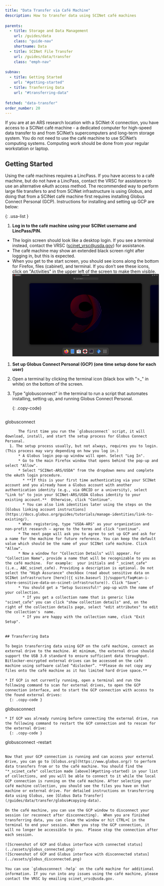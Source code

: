 ```yaml
---
title: "Data Transfer via Café Machine"
description: How to transfer data using SCINet café machines

parents:
  - title: Storage and Data Management
    url: /guides/data
    class: "guide-nav"
    shortname: Data
  - title: SCINet File Transfer
    url: /guides/data/transfer
    class: "emph-nav"

subnav:
  - title: Getting Started
    url: "#getting-started"
  - title: Tranferring Data
    url: "#transferring-data"

fetched: "data-transfer"
order_number: 20
---
```


If you are at an ARS research location with a SCINet-X connection, you have access to a SCINet café machine - a dedicated computer for high-speed data transfer to and from SCINet’s supercomputers and long-term storage system. <!--excerpt--> You do not need to use the café machine to use SCINet’s computing systems. Computing work should be done from your regular workstation or laptop. 

## Getting Started

Using the café machines requires a LincPass. If you have access to a café machine, but do not have a LincPass, contact the VRSC for assistance to use an alternative eAuth access method. The recommended way to perform large file transfers to and from SCINet infrastructure is using Globus, and doing that from a SCINet café machine first requires installing Globus Connect Personal (GCP). Instructions for installing and setting up GCP are below:

{: .usa-list }
1. **Log in to the café machine using your SCINet username and LincPass/PIN.**
  * The login screen should look like a desktop login.  If you see a terminal instead, contact the VRSC (scinet_vrsc@usda.gov) for assistance.
  * The café machine may show an extended black screen right after logging in, but this is expected. 
  * When you get to the start screen, you should see icons along the bottom for Firefox, files (cabinet), and terminal.  If you don’t see these icons, click on "Activities" in the upper left of the screen to make them visible.  
    ![Screenshot of the desktop with icon dock](../assets/cafe_desktop_ribbon.png)

1. **Set up Globus Connect Personal (GCP) (one time setup done for each user)**
  1. Open a terminal by clicking the terminal icon (black box with ">_" in white) on the bottom of the screen. 
  1. Type "globusconnect" in the terminal to run a script that automates installing, setting up, and running Globus Connect Personal.
  
      {: .copy-code}
      ```
globusconnect
```
      The first time you run the `globusconnect` script, it will download, install, and start the setup process for Globus Connect Personal.
  1. The setup process usually, but not always, requires you to login.  (This process may vary depending on how you log in.)  
      * A Globus login pop-up window will open. Select "Log In".  
      * Go to the main Firefox window that opens behind the pop-up and select "Allow".  
      * Select "SCINet-ARS/USDA" from the dropdown menu and complete the eAuth login procedure.  
        * **If this is your first time authenticating via your SCINet account and you already have a Globus account with another authentication identity (e.g., via ORCID or a university), select "Link to" to join your SCINet-ARS/USDA Globus identity to your existing account.**  Otherwise, click "Continue".  
        * You can also link identities later using the steps on the [Globus linking account instructions](https://docs.globus.org/guides/tutorials/manage-identities/link-to-existing/).  
      * When registering, type "USDA-ARS" as your organization and non-profit research – agree to the terms and click "continue".  
      * The next page will ask you to agree to set up GCP and ask for a name for the machine for future reference. You can keep the default value which should be the name of your SCINet café machine. Click "Allow".  
      * Now a window for "Collection Details" will appear. For "Collection Name", provide a name that will be recognizable to you as the café machine.  For example:  your initials and "_scinet_cafe" (i.e., ABC_scinet_cafe). Providing a description is optional. Do not select the "High Assurance" checkbox (read about sensitive data on SCINet infrastructure [here]({{ site.baseurl }}/support/faq#can-i-store-sensitive-data-on-scinet-infrastructure)). Click "Save".  
      * You should get a "Setup Successful!" pop-up with the name of your collection.  
        * If you get a collection name that is generic like "scinet_cafe" you can click "show collection details" and, on the right of the collection details page, select "edit attributes" to edit the collection's  name.  
        * If you are happy with the collection name, click "Exit Setup".  


## Transferring Data 

To begin transferring data using GCP on the café machine, connect an external drive to the machine. At minimum, the external drive should support the USB 3.0 standard to ensure sufficient data throughput. Bitlocker-encrypted external drives can be accessed on the café machine using software called “dislocker”. **Please do not copy any files onto the café machine as it has limited hard drive space.** 

* If GCP is not currently running, open a terminal and run the following command to scan for external drives, to open the GCP connection interface, and to start the GCP connection with access to the found external drives:
  {: .copy-code }
```
globusconnect
``` 
* If GCP was already running before connecting the external drive, run the following command to restart the GCP connection and to rescan for the external drive:
  {: .copy-code }
```
globusconnect -restart
```   

Now that your GCP connection is running and can access your external drive, you can go to [Globus.org](https://www.globus.org/) to perform data transfers from or to the café machine. You should find the "*_scinet_cafe" collection made [above](#getting-started) in your list of collections, and you will be able to connect to it while the local GCP connection is running on the café machine. After selecting your café machine collection, you should see the files you have on that machine or external drive. For detailed instructions on transferring data using Globus, see [Globus Data Transfer](/guides/data/transfer/globus#copying-data). 

On the café machine, you can use the GCP window to disconnect your session (or reconnect after disconnecting).  When you are finished transferring data, you can close the window or hit CTRL+C in the terminal to end your session. When you stop the GCP connection, it will no longer be accessible to you.  Please stop the connection after each session. 

![Screenshot of GCP and Globus interface with connected status](../assets/globus_connected.png)
![Screenshot of GCP and Globus interface with disconnected status](../assets/globus_disconnected.png)

You can use `globusconnect -help` on the café machine for additional information. If you run into any issues using the café machine, please contact the VRSC by emailing scinet_vrsc@usda.gov.  


